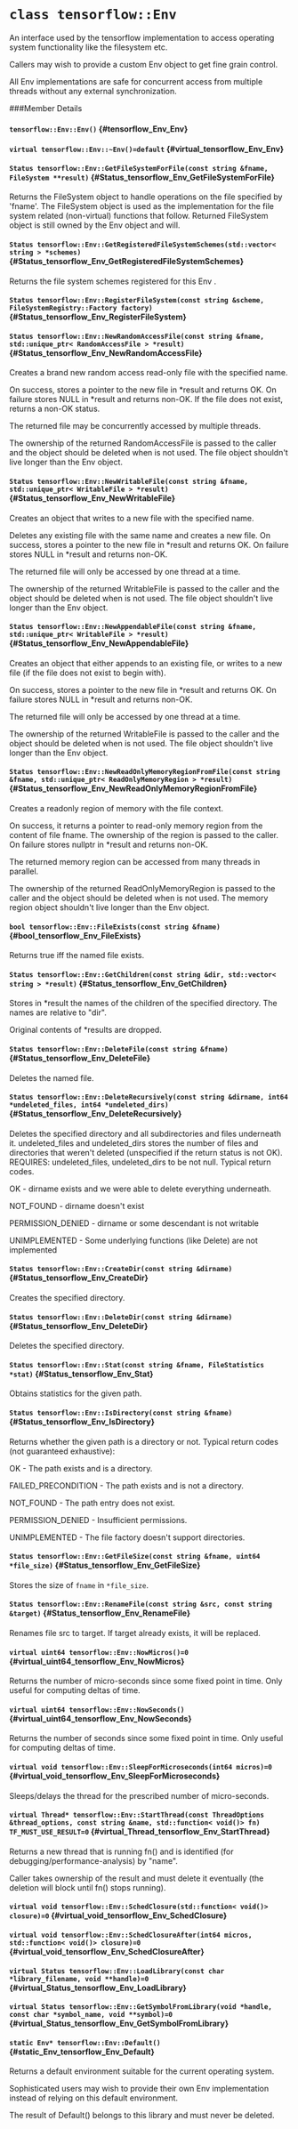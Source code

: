 # `class tensorflow::Env`

An interface used by the tensorflow implementation to access operating system functionality like the filesystem etc.

Callers may wish to provide a custom Env object to get fine grain control.

All Env implementations are safe for concurrent access from multiple threads without any external synchronization.

###Member Details

#### `tensorflow::Env::Env()` {#tensorflow_Env_Env}





#### `virtual tensorflow::Env::~Env()=default` {#virtual_tensorflow_Env_Env}





#### `Status tensorflow::Env::GetFileSystemForFile(const string &fname, FileSystem **result)` {#Status_tensorflow_Env_GetFileSystemForFile}

Returns the FileSystem object to handle operations on the file specified by &apos;fname&apos;. The FileSystem object is used as the implementation for the file system related (non-virtual) functions that follow. Returned FileSystem object is still owned by the Env object and will.


#### `Status tensorflow::Env::GetRegisteredFileSystemSchemes(std::vector< string > *schemes)` {#Status_tensorflow_Env_GetRegisteredFileSystemSchemes}

Returns the file system schemes registered for this Env .



#### `Status tensorflow::Env::RegisterFileSystem(const string &scheme, FileSystemRegistry::Factory factory)` {#Status_tensorflow_Env_RegisterFileSystem}





#### `Status tensorflow::Env::NewRandomAccessFile(const string &fname, std::unique_ptr< RandomAccessFile > *result)` {#Status_tensorflow_Env_NewRandomAccessFile}

Creates a brand new random access read-only file with the specified name.

On success, stores a pointer to the new file in *result and returns OK. On failure stores NULL in *result and returns non-OK. If the file does not exist, returns a non-OK status.

The returned file may be concurrently accessed by multiple threads.

The ownership of the returned RandomAccessFile is passed to the caller and the object should be deleted when is not used. The file object shouldn&apos;t live longer than the Env object.

#### `Status tensorflow::Env::NewWritableFile(const string &fname, std::unique_ptr< WritableFile > *result)` {#Status_tensorflow_Env_NewWritableFile}

Creates an object that writes to a new file with the specified name.

Deletes any existing file with the same name and creates a new file. On success, stores a pointer to the new file in *result and returns OK. On failure stores NULL in *result and returns non-OK.

The returned file will only be accessed by one thread at a time.

The ownership of the returned WritableFile is passed to the caller and the object should be deleted when is not used. The file object shouldn&apos;t live longer than the Env object.

#### `Status tensorflow::Env::NewAppendableFile(const string &fname, std::unique_ptr< WritableFile > *result)` {#Status_tensorflow_Env_NewAppendableFile}

Creates an object that either appends to an existing file, or writes to a new file (if the file does not exist to begin with).

On success, stores a pointer to the new file in *result and returns OK. On failure stores NULL in *result and returns non-OK.

The returned file will only be accessed by one thread at a time.

The ownership of the returned WritableFile is passed to the caller and the object should be deleted when is not used. The file object shouldn&apos;t live longer than the Env object.

#### `Status tensorflow::Env::NewReadOnlyMemoryRegionFromFile(const string &fname, std::unique_ptr< ReadOnlyMemoryRegion > *result)` {#Status_tensorflow_Env_NewReadOnlyMemoryRegionFromFile}

Creates a readonly region of memory with the file context.

On success, it returns a pointer to read-only memory region from the content of file fname. The ownership of the region is passed to the caller. On failure stores nullptr in *result and returns non-OK.

The returned memory region can be accessed from many threads in parallel.

The ownership of the returned ReadOnlyMemoryRegion is passed to the caller and the object should be deleted when is not used. The memory region object shouldn&apos;t live longer than the Env object.

#### `bool tensorflow::Env::FileExists(const string &fname)` {#bool_tensorflow_Env_FileExists}

Returns true iff the named file exists.



#### `Status tensorflow::Env::GetChildren(const string &dir, std::vector< string > *result)` {#Status_tensorflow_Env_GetChildren}

Stores in *result the names of the children of the specified directory. The names are relative to "dir".

Original contents of *results are dropped.

#### `Status tensorflow::Env::DeleteFile(const string &fname)` {#Status_tensorflow_Env_DeleteFile}

Deletes the named file.



#### `Status tensorflow::Env::DeleteRecursively(const string &dirname, int64 *undeleted_files, int64 *undeleted_dirs)` {#Status_tensorflow_Env_DeleteRecursively}

Deletes the specified directory and all subdirectories and files underneath it. undeleted_files and undeleted_dirs stores the number of files and directories that weren&apos;t deleted (unspecified if the return status is not OK). REQUIRES: undeleted_files, undeleted_dirs to be not null. Typical return codes.



OK - dirname exists and we were able to delete everything underneath.

NOT_FOUND - dirname doesn&apos;t exist

PERMISSION_DENIED - dirname or some descendant is not writable

UNIMPLEMENTED - Some underlying functions (like Delete) are not implemented

#### `Status tensorflow::Env::CreateDir(const string &dirname)` {#Status_tensorflow_Env_CreateDir}

Creates the specified directory.



#### `Status tensorflow::Env::DeleteDir(const string &dirname)` {#Status_tensorflow_Env_DeleteDir}

Deletes the specified directory.



#### `Status tensorflow::Env::Stat(const string &fname, FileStatistics *stat)` {#Status_tensorflow_Env_Stat}

Obtains statistics for the given path.



#### `Status tensorflow::Env::IsDirectory(const string &fname)` {#Status_tensorflow_Env_IsDirectory}

Returns whether the given path is a directory or not. Typical return codes (not guaranteed exhaustive):



OK - The path exists and is a directory.

FAILED_PRECONDITION - The path exists and is not a directory.

NOT_FOUND - The path entry does not exist.

PERMISSION_DENIED - Insufficient permissions.

UNIMPLEMENTED - The file factory doesn&apos;t support directories.

#### `Status tensorflow::Env::GetFileSize(const string &fname, uint64 *file_size)` {#Status_tensorflow_Env_GetFileSize}

Stores the size of `fname` in `*file_size`.



#### `Status tensorflow::Env::RenameFile(const string &src, const string &target)` {#Status_tensorflow_Env_RenameFile}

Renames file src to target. If target already exists, it will be replaced.



#### `virtual uint64 tensorflow::Env::NowMicros()=0` {#virtual_uint64_tensorflow_Env_NowMicros}

Returns the number of micro-seconds since some fixed point in time. Only useful for computing deltas of time.



#### `virtual uint64 tensorflow::Env::NowSeconds()` {#virtual_uint64_tensorflow_Env_NowSeconds}

Returns the number of seconds since some fixed point in time. Only useful for computing deltas of time.



#### `virtual void tensorflow::Env::SleepForMicroseconds(int64 micros)=0` {#virtual_void_tensorflow_Env_SleepForMicroseconds}

Sleeps/delays the thread for the prescribed number of micro-seconds.



#### `virtual Thread* tensorflow::Env::StartThread(const ThreadOptions &thread_options, const string &name, std::function< void()> fn) TF_MUST_USE_RESULT=0` {#virtual_Thread_tensorflow_Env_StartThread}

Returns a new thread that is running fn() and is identified (for debugging/performance-analysis) by "name".

Caller takes ownership of the result and must delete it eventually (the deletion will block until fn() stops running).

#### `virtual void tensorflow::Env::SchedClosure(std::function< void()> closure)=0` {#virtual_void_tensorflow_Env_SchedClosure}





#### `virtual void tensorflow::Env::SchedClosureAfter(int64 micros, std::function< void()> closure)=0` {#virtual_void_tensorflow_Env_SchedClosureAfter}





#### `virtual Status tensorflow::Env::LoadLibrary(const char *library_filename, void **handle)=0` {#virtual_Status_tensorflow_Env_LoadLibrary}





#### `virtual Status tensorflow::Env::GetSymbolFromLibrary(void *handle, const char *symbol_name, void **symbol)=0` {#virtual_Status_tensorflow_Env_GetSymbolFromLibrary}





#### `static Env* tensorflow::Env::Default()` {#static_Env_tensorflow_Env_Default}

Returns a default environment suitable for the current operating system.

Sophisticated users may wish to provide their own Env implementation instead of relying on this default environment.

The result of Default() belongs to this library and must never be deleted.
